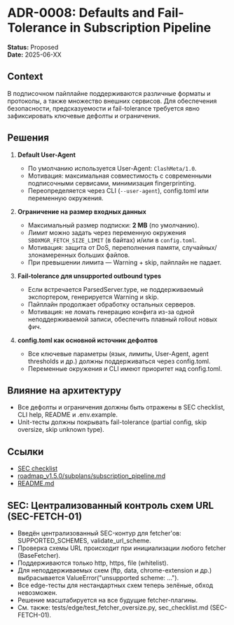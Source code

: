 # ADR-0008: Defaults and Fail-Tolerance in Subscription Pipeline

**Status:** Proposed  
**Date:** 2025-06-XX

## Context

В подписочном пайплайне поддерживаются различные форматы и протоколы, а также множество внешних сервисов. Для обеспечения безопасности, предсказуемости и fail-tolerance требуется явно зафиксировать ключевые дефолты и ограничения.

## Решения

1. **Default User-Agent**
   - По умолчанию используется User-Agent: `ClashMeta/1.0`.
   - Мотивация: максимальная совместимость с современными подписочными сервисами, минимизация fingerprinting.
   - Переопределяется через CLI (`--user-agent`), config.toml или переменную окружения.

2. **Ограничение на размер входных данных**
   - Максимальный размер подписки: **2 MB** (по умолчанию).
   - Лимит можно задать через переменную окружения `SBOXMGR_FETCH_SIZE_LIMIT` (в байтах) и/или в `config.toml`.
   - Мотивация: защита от DoS, переполнения памяти, случайных/злонамеренных больших файлов.
   - При превышении лимита — Warning + skip, пайплайн не падает.

3. **Fail-tolerance для unsupported outbound types**
   - Если встречается ParsedServer.type, не поддерживаемый экспортером, генерируется Warning и skip.
   - Пайплайн продолжает обработку остальных серверов.
   - Мотивация: не ломать генерацию конфига из-за одной неподдерживаемой записи, обеспечить плавный rollout новых фич.

4. **config.toml как основной источник дефолтов**
   - Все ключевые параметры (язык, лимиты, User-Agent, agent thresholds и др.) должны поддерживаться через config.toml.
   - Переменные окружения и CLI имеют приоритет над config.toml.

## Влияние на архитектуру

- Все дефолты и ограничения должны быть отражены в SEC checklist, CLI help, README и .env.example.
- Unit-тесты должны покрывать fail-tolerance (partial config, skip oversize, skip unknown type).

## Ссылки
- [SEC checklist](../../sec_checklist.md)
- [roadmap_v1.5.0/subplans/subscription_pipeline.md](../../../plans/roadmap_v1.5.0/subplans/subscription_pipeline.md)
- [README.md](../../../README.md)

## SEC: Централизованный контроль схем URL (SEC-FETCH-01)
- Введён централизованный SEC-контур для fetcher'ов: SUPPORTED_SCHEMES, validate_url_scheme.
- Проверка схемы URL происходит при инициализации любого fetcher (BaseFetcher).
- Поддерживаются только http, https, file (whitelist).
- Для неподдерживаемых схем (ftp, data, chrome-extension и др.) выбрасывается ValueError("unsupported scheme: ...").
- Все edge-тесты для нестандартных схем теперь зелёные, обход невозможен.
- Решение масштабируется на все будущие fetcher-плагины.
- См. также: tests/edge/test_fetcher_oversize.py, sec_checklist.md (SEC-FETCH-01). 